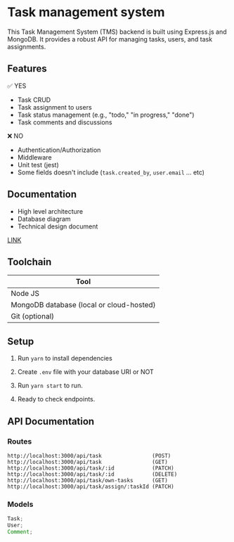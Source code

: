 # Task management system

This Task Management System (TMS) backend is built using Express.js and MongoDB. It provides a robust API for managing tasks, users, and task assignments.

## Features

✅ YES

- Task CRUD
- Task assignment to users
- Task status management (e.g., "todo," "in progress," "done")
- Task comments and discussions

❌ NO

- Authentication/Authorization
- Middleware
- Unit test (jest)
- Some fields doesn't include (`task.created_by`, `user.email` ... etc)

## Documentation

- High level architecture
- Database diagram
- Technical design document
  
[LINK](/docs/plan.md)

## Toolchain

| Tool                                     |
| ---------------------------------------- |
| Node JS                                  |
| MongoDB database (local or cloud-hosted) |
| Git (optional)                           |

## Setup

1. Run `yarn` to install dependencies

2. Create `.env` file with your database URI or NOT

3. Run `yarn start` to run.

4. Ready to check endpoints.

## API Documentation

### Routes

```
http://localhost:3000/api/task                (POST)
http://localhost:3000/api/task                (GET)
http://localhost:3000/api/task/:id            (PATCH)
http://localhost:3000/api/task/:id            (DELETE)
http://localhost:3000/api/task/own-tasks      (GET)
http://localhost:3000/api/task/assign/:taskId (PATCH)
```

### Models

```js
Task;
User;
Comment;
```
